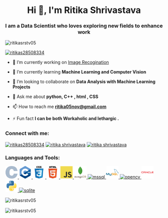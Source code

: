 <h1 align="center">Hi 👋, I'm Ritika Shrivastava</h1>
<h3 align="center">I am a Data Scientist who loves exploring new fields to enhance work</h3>

<p align="left"> <img src="https://komarev.com/ghpvc/?username=ritikasrstv05&label=Profile%20views&color=0e75b6&style=flat" alt="ritikasrstv05" /> </p>

<p align="left"> <a href="https://twitter.com/ritikas28508334" target="blank"><img src="https://img.shields.io/twitter/follow/ritikas28508334?logo=twitter&style=for-the-badge" alt="ritikas28508334" /></a> </p>

- 🔭 I’m currently working on [Image Recogination](https://github.com/ritikasrstv05/Fake-News)

- 🌱 I’m currently learning **Machine Learning and Computer Vision**

- 👯 I’m looking to collaborate on **Data Analysis with Machine Learning Projects**

- 💬 Ask me about **python, C++ , html , CSS**

- 📫 How to reach me **ritika05nov@gmail.com**

- ⚡ Fun fact **I can be both Workaholic and lethargic .**

<h3 align="left">Connect with me:</h3>
<p align="left">
<a href="https://twitter.com/ritikas28508334" target="blank"><img align="center" src="https://cdn.jsdelivr.net/npm/simple-icons@3.0.1/icons/twitter.svg" alt="ritikas28508334" height="30" width="40" /></a>
<a href="https://linkedin.com/in/ritika shrivastava" target="blank"><img align="center" src="https://cdn.jsdelivr.net/npm/simple-icons@3.0.1/icons/linkedin.svg" alt="ritika shrivastava" height="30" width="40" /></a>
<a href="https://fb.com/ritika shrivastava" target="blank"><img align="center" src="https://cdn.jsdelivr.net/npm/simple-icons@3.0.1/icons/facebook.svg" alt="ritika shrivastava" height="30" width="40" /></a>
</p>

<h3 align="left">Languages and Tools:</h3>
<p align="left"> <a href="https://www.cprogramming.com/" target="_blank"> <img src="https://raw.githubusercontent.com/devicons/devicon/master/icons/c/c-original.svg" alt="c" width="40" height="40"/> </a> <a href="https://www.w3schools.com/cpp/" target="_blank"> <img src="https://raw.githubusercontent.com/devicons/devicon/master/icons/cplusplus/cplusplus-original.svg" alt="cplusplus" width="40" height="40"/> </a> <a href="https://www.w3schools.com/css/" target="_blank"> <img src="https://raw.githubusercontent.com/devicons/devicon/master/icons/css3/css3-original-wordmark.svg" alt="css3" width="40" height="40"/> </a> <a href="https://www.w3.org/html/" target="_blank"> <img src="https://raw.githubusercontent.com/devicons/devicon/master/icons/html5/html5-original-wordmark.svg" alt="html5" width="40" height="40"/> </a> <a href="https://developer.mozilla.org/en-US/docs/Web/JavaScript" target="_blank"> <img src="https://raw.githubusercontent.com/devicons/devicon/master/icons/javascript/javascript-original.svg" alt="javascript" width="40" height="40"/> </a> <a href="https://www.mongodb.com/" target="_blank"> <img src="https://raw.githubusercontent.com/devicons/devicon/master/icons/mongodb/mongodb-original-wordmark.svg" alt="mongodb" width="40" height="40"/> </a> <a href="https://www.microsoft.com/en-us/sql-server" target="_blank"> <img src="https://cdn.worldvectorlogo.com/logos/microsoft-sql-server.svg" alt="mssql" width="40" height="40"/> </a> <a href="https://www.mysql.com/" target="_blank"> <img src="https://raw.githubusercontent.com/devicons/devicon/master/icons/mysql/mysql-original-wordmark.svg" alt="mysql" width="40" height="40"/> </a> <a href="https://opencv.org/" target="_blank"> <img src="https://www.vectorlogo.zone/logos/opencv/opencv-icon.svg" alt="opencv" width="40" height="40"/> </a> <a href="https://www.oracle.com/" target="_blank"> <img src="https://raw.githubusercontent.com/devicons/devicon/master/icons/oracle/oracle-original.svg" alt="oracle" width="40" height="40"/> </a> <a href="https://www.python.org" target="_blank"> <img src="https://raw.githubusercontent.com/devicons/devicon/master/icons/python/python-original.svg" alt="python" width="40" height="40"/> </a> <a href="https://www.sqlite.org/" target="_blank"> <img src="https://www.vectorlogo.zone/logos/sqlite/sqlite-icon.svg" alt="sqlite" width="40" height="40"/> </a> </p>

<p><img align="center" src="https://github-readme-stats.vercel.app/api/top-langs?username=ritikasrstv05&show_icons=true&locale=en&layout=compact" alt="ritikasrstv05" /></p>

<p><img align="center" src="https://github-readme-streak-stats.herokuapp.com/?user=ritikasrstv05&" alt="ritikasrstv05" /></p>
